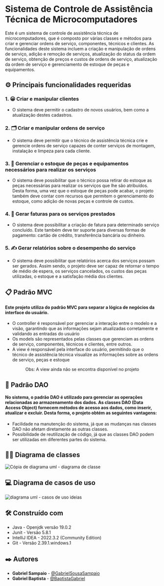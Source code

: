 # Sistema de Controle de Assistência Técnica de Microcomputadores

Este é um sistema de controle de assistência técnica de microcomputadores, que é composto por várias classes e métodos para criar e gerenciar ordens de serviço, componentes, técnicos e clientes.
As funcionalidades deste sistema incluem a criação e manipulação de ordens de serviço, adição e remoção de serviços, atualização do status da ordem de serviço, obtenção de preços e custos de ordens de serviço, atualização da ordem de serviço e gerenciamento de estoque de peças e equipamentos.

## ⚙️ Principais funcionalidades requeridas

### 1. 😀 Criar e manipular clientes 
- O sistema deve permitir o cadastro de novos usuários, bem como a atualização destes cadastros. 
### 2. 🗂️ Criar e manipular ordens de serviço
- O sistema deve permitir que o técnico de assistência técnica crie e gerencie ordens de serviço  capazes de conter serviços de montagem, instalação e limpeza para cada cliente.
### 3. 🧩 Gerenciar o estoque de peças e equipamentos necessários para realizar os serviços
-  O sistema deve possibilitar que o técnico possa retirar do estoque as peças necessárias para realizar os serviços que lhe são atribuídos. Desta forma, uma vez que o estoque de peças pode acabar, o projeto também deve contar com recursos que permitem o gerenciamento do estoque, como adição de novas peças e controle de custos.
### 4. 🧾 Gerar faturas para os serviços prestados
- O sistema deve possibilitar a criação de fatura para determinado serviço concluído. Este também deve ter suporte para diversas formas de pagamento: cartão de crédito, transferência bancária ou dinheiro.
### 5. ✍️ Gerar relatórios sobre o desempenho do serviço
- O sistema deve possibilitar que relatórios acerca dos serviços possam ser gerados. Assim sendo, o projeto deve ser capaz de retornar o tempo de médio de espera, os serviços cancelados, os custos das peças utilizadas, o estoque e a satisfação média dos clientes.

## 📋 Padrão MVC

#### Este projeto utiliza do padrão MVC para separar a lógica de negócios da interface do usuário.
* O controller é responsável por gerenciar a interação entre o modelo e a visão, garantindo que as informações sejam atualizadas corretamente e validando as entradas do usuário
* Os models são representados pelas classes que gerenciam as ordens de serviço, componentes, técnicos e clientes, entre outros.
* A view é responsável pela interface do usuário, permitindo que o técnico de assistência técnica visualize as informações sobre as ordens de serviço, peças e estoque

<p align = center>Obs: A view ainda não se encontra disponível no projeto<p/>

## 📁 Padrão DAO

#### No sistema, o padrão DAO é utilizado para gerenciar as operações relacionadas ao armazenamento dos dados. As classes DAO (Data Access Object) fornecem métodos de acesso aos dados, como inserir, atualizar e excluir. Desta forma, o projeto obtém as seguintes vantagens:

* Facilidade na manutenção do sistema, já que as mudanças nas classes DAO não afetam diretamente as outras classes.
* Possibilidade de reutilização de código, já que as classes DAO podem ser utilizadas em diferentes partes do sistema.

## 🧑‍💻 Diagrama de classes

![Cópia de diagrama uml - diagrama de classe](https://user-images.githubusercontent.com/91295529/232501891-84d5c45f-04fe-4cfa-84d0-bb618ce7e78c.jpeg)

## 💻 Diagrama de casos de uso

![diagrama uml - casos de uso ideias](https://user-images.githubusercontent.com/91295529/232383345-f6e70d26-4c92-4661-bf11-eafe54ae5cf3.jpeg)

## 🛠️ Construído com

* Java - Openjdk versão 19.0.2
* Junit - Versão 5.8.1
* IntelliJ IDEA - 2022.3.2 (Community Edition)
* Git - Versão 2.39.1.windows.1

## ✒️ Autores

* **Gabriel Sampaio** - [@GabrielSousaSampaio](https://github.com/GabrielSousaSampaio)
* **Gabriel Baptista** - [@BaptistaGabriel](https://github.com/BaptistaGabriel)
